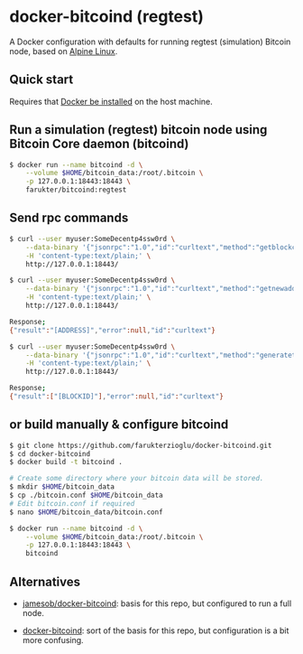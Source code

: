
# docker-bitcoind (regtest)

A Docker configuration with defaults for running regtest (simulation) Bitcoin node, based on [Alpine Linux](https://alpinelinux.org/).

## Quick start

Requires that [Docker be installed](https://docs.docker.com/install/) on the host machine.

 
## Run a simulation (regtest) bitcoin node using Bitcoin Core daemon (bitcoind) 
```bash
$ docker run --name bitcoind -d \
    --volume $HOME/bitcoin_data:/root/.bitcoin \
    -p 127.0.0.1:18443:18443 \
    farukter/bitcoind:regtest
```

## Send rpc commands

```bash
$ curl --user myuser:SomeDecentp4ssw0rd \
    --data-binary '{"jsonrpc":"1.0","id":"curltext","method":"getblockchaininfo","params":[]}' \
    -H 'content-type:text/plain;' \
    http://127.0.0.1:18443/

$ curl --user myuser:SomeDecentp4ssw0rd \
    --data-binary '{"jsonrpc":"1.0","id":"curltext","method":"getnewaddress","params":[]}' \
    -H 'content-type:text/plain;' \
    http://127.0.0.1:18443/

Response;  
{"result":"[ADDRESS]","error":null,"id":"curltext"}

$ curl --user myuser:SomeDecentp4ssw0rd \
    --data-binary '{"jsonrpc":"1.0","id":"curltext","method":"generatetoaddress","params":[1,"REPLACE-WITH-[ADDRESS]"]}' \
    -H 'content-type:text/plain;' \
    http://127.0.0.1:18443/

Response;  
{"result":["[BLOCKID]"],"error":null,"id":"curltext"}
```

## or build manually & configure bitcoind 
```bash
$ git clone https://github.com/farukterzioglu/docker-bitcoind.git
$ cd docker-bitcoind
$ docker build -t bitcoind .

# Create some directory where your bitcoin data will be stored.
$ mkdir $HOME/bitcoin_data
$ cp ./bitcoin.conf $HOME/bitcoin_data
# Edit bitcoin.conf if required
$ nano $HOME/bitcoin_data/bitcoin.conf 

$ docker run --name bitcoind -d \
    --volume $HOME/bitcoin_data:/root/.bitcoin \
    -p 127.0.0.1:18443:18443 \
    bitcoind
```

## Alternatives

- [jamesob/docker-bitcoind](https://github.com/jamesob/docker-bitcoind): basis for this repo, but configured to run a full node.

- [docker-bitcoind](https://github.com/kylemanna/docker-bitcoind): sort of the
  basis for this repo, but configuration is a bit more confusing.
